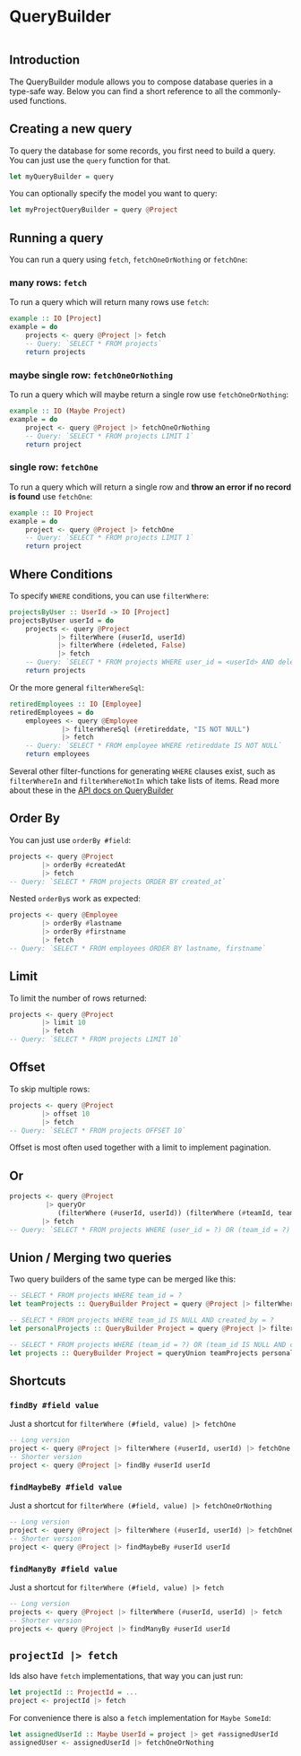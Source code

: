 # QueryBuilder

```toc

```

## Introduction

The QueryBuilder module allows you to compose database queries in a type-safe way. Below you can find a short reference to all the commonly-used functions.

## Creating a new query

To query the database for some records, you first need to build a query.
You can just use the `query` function for that.

```haskell
let myQueryBuilder = query
```

You can optionally specify the model you want to query:

```haskell
let myProjectQueryBuilder = query @Project
```

## Running a query

You can run a query using `fetch`, `fetchOneOrNothing` or `fetchOne`:

### many rows: `fetch`

To run a query which will return many rows use `fetch`:

```haskell
example :: IO [Project]
example = do
    projects <- query @Project |> fetch
    -- Query: `SELECT * FROM projects`
    return projects
```

### maybe single row: `fetchOneOrNothing`

To run a query which will maybe return a single row use `fetchOneOrNothing`:

```haskell
example :: IO (Maybe Project)
example = do
    project <- query @Project |> fetchOneOrNothing
    -- Query: `SELECT * FROM projects LIMIT 1`
    return project
```

### single row: `fetchOne`

To run a query which will return a single row and **throw an error if no record is found** use `fetchOne`:

```haskell
example :: IO Project
example = do
    project <- query @Project |> fetchOne
    -- Query: `SELECT * FROM projects LIMIT 1`
    return project
```

## Where Conditions

To specify `WHERE` conditions, you can use `filterWhere`:

```haskell
projectsByUser :: UserId -> IO [Project]
projectsByUser userId = do
    projects <- query @Project
            |> filterWhere (#userId, userId)
            |> filterWhere (#deleted, False)
            |> fetch
    -- Query: `SELECT * FROM projects WHERE user_id = <userId> AND deleted = false`
    return projects
```

Or the more general `filterWhereSql`:

```haskell
retiredEmployees :: IO [Employee]
retiredEmployees = do
    employees <- query @Employee
             |> filterWhereSql (#retireddate, "IS NOT NULL")
             |> fetch
    -- Query: `SELECT * FROM employee WHERE retireddate IS NOT NULL`
    return employees
```

Several other filter-functions for generating `WHERE` clauses exist, such as `filterWhereIn` and `filterWhereNotIn` which take lists of items. Read more about these in the [API docs on QueryBuilder](https://ihp.digitallyinduced.com/api-docs/IHP-QueryBuilder.html)

## Order By

You can just use `orderBy #field`:

```haskell
projects <- query @Project
        |> orderBy #createdAt
        |> fetch
-- Query: `SELECT * FROM projects ORDER BY created_at`
```

Nested `orderBy`s work as expected:

```haskell
projects <- query @Employee
        |> orderBy #lastname
        |> orderBy #firstname
        |> fetch
-- Query: `SELECT * FROM employees ORDER BY lastname, firstname`
```

## Limit

To limit the number of rows returned:

```haskell
projects <- query @Project
        |> limit 10
        |> fetch
-- Query: `SELECT * FROM projects LIMIT 10`
```

## Offset

To skip multiple rows:

```haskell
projects <- query @Project
        |> offset 10
        |> fetch
-- Query: `SELECT * FROM projects OFFSET 10`
```

Offset is most often used together with a limit to implement pagination.

## Or

```haskell
projects <- query @Project
         |> queryOr
            (filterWhere (#userId, userId)) (filterWhere (#teamId, teamId))
        |> fetch
-- Query: `SELECT * FROM projects WHERE (user_id = ?) OR (team_id = ?)`
```

## Union / Merging two queries

Two query builders of the same type can be merged like this:

```haskell
-- SELECT * FROM projects WHERE team_id = ?
let teamProjects :: QueryBuilder Project = query @Project |> filterWhere (#teamId, teamId)

-- SELECT * FROM projects WHERE team_id IS NULL AND created_by = ?
let personalProjects :: QueryBuilder Project = query @Project |> filterWhere (#teamId, Nothing) |> filterWhere (#createdBy, currentUserId)

-- SELECT * FROM projects WHERE (team_id = ?) OR (team_id IS NULL AND created_by = ?)
let projects :: QueryBuilder Project = queryUnion teamProjects personalProjects
```

## Shortcuts

### `findBy #field value`

Just a shortcut for `filterWhere (#field, value) |> fetchOne`

```haskell
-- Long version
project <- query @Project |> filterWhere (#userId, userId) |> fetchOne
-- Shorter version
project <- query @Project |> findBy #userId userId
```

### `findMaybeBy #field value`

Just a shortcut for `filterWhere (#field, value) |> fetchOneOrNothing`

```haskell
-- Long version
project <- query @Project |> filterWhere (#userId, userId) |> fetchOneOrNothing
-- Shorter version
project <- query @Project |> findMaybeBy #userId userId
```

### `findManyBy #field value`

Just a shortcut for `filterWhere (#field, value) |> fetch`

```haskell
-- Long version
projects <- query @Project |> filterWhere (#userId, userId) |> fetch
-- Shorter version
projects <- query @Project |> findManyBy #userId userId
```

## `projectId |> fetch`

Ids also have `fetch` implementations, that way you can just run:

```haskell
let projectId :: ProjectId = ...
project <- projectId |> fetch
```

For convenience there is also a `fetch` implementation for `Maybe SomeId`:

```haskell
let assignedUserId :: Maybe UserId = project |> get #assignedUserId
assignedUser <- assignedUserId |> fetchOneOrNothing
```
